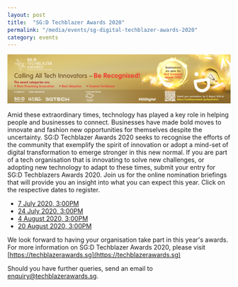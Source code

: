 ```yaml
---
layout: post
title:  "SG:D Techblazer Awards 2020"
permalink: "/media/events/sg-digital-techblazer-awards-2020"
category: events
---
```


![Techblazer Awards 2019](/images/media/events/TB2020_Govtech_1110x245px.png)
 
Amid these extraordinary times, technology has played a key role in helping people and businesses to connect. Businesses have made bold moves to innovate and fashion new opportunities for themselves despite the uncertainty.
SG:D Techblazer Awards 2020 seeks to recognise the efforts of the community that exemplify the spirit of innovation or adopt a mind-set of digital transformation to emerge stronger in this new normal.
If you are part of a tech organisation that is innovating to solve new challenges, or adopting new technology to adapt to these times, submit your entry for SG:D Techblazers Awards 2020.
Join us for the online nomination briefings that will provide you an insight into what you can expect this year. Click on the respective dates to register. 

- [7 July 2020, 3:00PM ](https://us02web.zoom.us/webinar/register/6215897796907/WN_79Ls5A15RJ-t34_XOCO8ew)
- [24 July 2020, 3:00PM](https://us02web.zoom.us/webinar/register/4015899559415/WN_tLFL3CpMRuaUYsED5S_EIQ)
- [4 August 2020, 3:00PM](https://us02web.zoom.us/webinar/register/8715899596205/WN_MXk4b4MRTBazr_y828e_Fg)
- [20 August 2020, 3:00PM](https://us02web.zoom.us/webinar/register/4315899599736/WN_zh_ubeR_TIicQ2f8qgjq9A)


We look forward to having your organisation take part in this year's awards. For more information on SG:D Techblazer Awards 2020, please visit [https://techblazerawards.sg](https://techblazerawards.sg)
 
Should you have further queries, send an email to <enquiry@techblazerawards.sg>.
